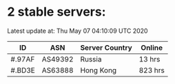 # 2 stable servers:

Latest update at: Thu May 07 04:10:09 UTC 2020

| ID | ASN | Server Country | Online |
| -- | --- | -------------- | ------ |
| #.97AF | AS49392 | Russia | 13 hrs |
| #.BD3E | AS63888 | Hong Kong | 823 hrs |

